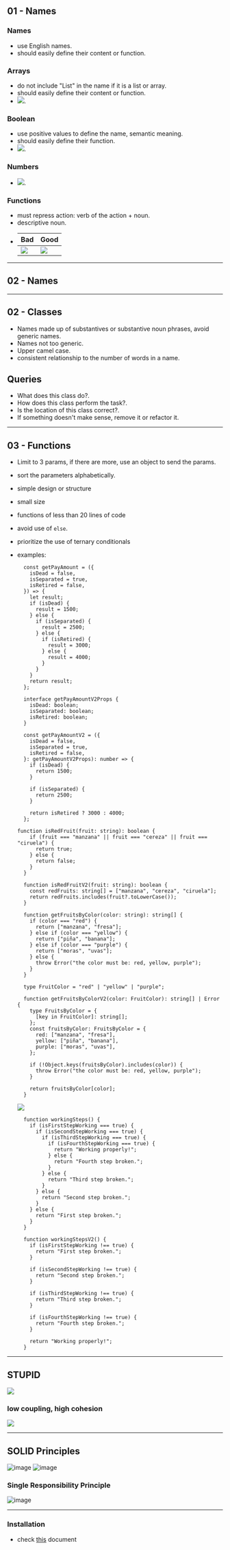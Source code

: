 ## 01 - Names

### Names

- use English names.
- should easily define their content or function.

### Arrays

- do not include "List" in the name if it is a list or array.
- should easily define their content or function.
- ![](./assets/arrays.png).

### Boolean

- use positive values to define the name, semantic meaning.
- should easily define their function.
- ![](./assets/boolean.png).

### Numbers

- ![](./assets/numbers.png).

### Functions

- must repress action: verb of the action + noun.
- descriptive noun.
- | Bad                             | Good                             |
  | ------------------------------- | -------------------------------- |
  | ![](./assets/functions-bad.png) | ![](./assets/functions-good.png) |

<hr>

## 02 - Names

<hr>

## 02 - Classes

- Names made up of substantives or substantive noun phrases, avoid generic names.
- Names not too generic.
- Upper camel case.
- consistent relationship to the number of words in a name.

## Queries

- What does this class do?.
- How does this class perform the task?.
- Is the location of this class correct?.
- If something doesn't make sense, remove it or refactor it.

<hr>

## 03 - Functions

- Limit to 3 params, if there are more, use an object to send the params.
- sort the parameters alphabetically.
- simple design or structure
- small size
- functions of less than 20 lines of code
- avoid use of `else`.
- prioritize the use of ternary conditionals
- examples:

  ```TS
    const getPayAmount = ({
      isDead = false,
      isSeparated = true,
      isRetired = false,
    }) => {
      let result;
      if (isDead) {
        result = 1500;
      } else {
        if (isSeparated) {
          result = 2500;
        } else {
          if (isRetired) {
            result = 3000;
          } else {
            result = 4000;
          }
        }
      }
      return result;
    };
  ```

  ```TS
    interface getPayAmountV2Props {
      isDead: boolean;
      isSeparated: boolean;
      isRetired: boolean;
    }

    const getPayAmountV2 = ({
      isDead = false,
      isSeparated = true,
      isRetired = false,
    }: getPayAmountV2Props): number => {
      if (isDead) {
        return 1500;
      }

      if (isSeparated) {
        return 2500;
      }

      return isRetired ? 3000 : 4000;
    };
  ```

  ```TS
  function isRedFruit(fruit: string): boolean {
      if (fruit === "manzana" || fruit === "cereza" || fruit === "ciruela") {
        return true;
      } else {
        return false;
      }
    }
  ```

  ```TS
    function isRedFruitV2(fruit: string): boolean {
      const redFruits: string[] = ["manzana", "cereza", "ciruela"];
      return redFruits.includes(fruit?.toLowerCase());
    }
  ```

  ```TS
    function getFruitsByColor(color: string): string[] {
      if (color === "red") {
        return ["manzana", "fresa"];
      } else if (color === "yellow") {
        return ["piña", "banana"];
      } else if (color === "purple") {
        return ["moras", "uvas"];
      } else {
        throw Error("the color must be: red, yellow, purple");
      }
    }
  ```

  ```TS
    type FruitColor = "red" | "yellow" | "purple";

    function getFruitsByColorV2(color: FruitColor): string[] | Error {
      type FruitsByColor = {
        [key in FruitColor]: string[];
      };
      const fruitsByColor: FruitsByColor = {
        red: ["manzana", "fresa"],
        yellow: ["piña", "banana"],
        purple: ["moras", "uvas"],
      };

      if (!Object.keys(fruitsByColor).includes(color)) {
        throw Error("the color must be: red, yellow, purple");
      }

      return fruitsByColor[color];
    }
  ```

  ![](./assets/type%20validation.png)

  ```TS
    function workingSteps() {
      if (isFirstStepWorking === true) {
        if (isSecondStepWorking === true) {
          if (isThirdStepWorking === true) {
            if (isFourthStepWorking === true) {
              return "Working properly!";
            } else {
              return "Fourth step broken.";
            }
          } else {
            return "Third step broken.";
          }
        } else {
          return "Second step broken.";
        }
      } else {
        return "First step broken.";
      }
    }
  ```

  ```TS
    function workingStepsV2() {
      if (isFirstStepWorking !== true) {
        return "First step broken.";
      }

      if (isSecondStepWorking !== true) {
        return "Second step broken.";
      }

      if (isThirdStepWorking !== true) {
        return "Third step broken.";
      }

      if (isFourthStepWorking !== true) {
        return "Fourth step broken.";
      }

      return "Working properly!";
    }
  ```

<hr>

## STUPID

![](./assets/STUPID.png)

### low coupling, high cohesion

![](./assets/acplamiento.png)

<hr>

## SOLID Principles
![image](https://user-images.githubusercontent.com/44360421/218646080-8b92f8a3-fc30-4e53-86f6-149daa615013.png)
![image](https://user-images.githubusercontent.com/44360421/218646203-f18df55b-80ff-419c-91ed-296118151fe0.png)

### Single Responsibility Principle
![image](https://user-images.githubusercontent.com/44360421/218646514-c5431c89-38e9-4500-83f0-baa655a02fab.png)



<hr>

### Installation

- check [this](./docs/README.md) document
